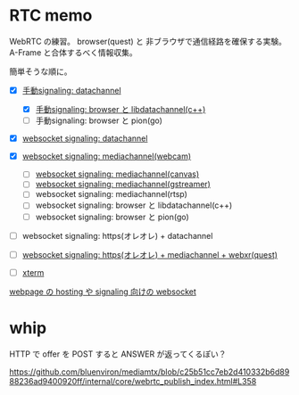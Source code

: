 # RTC memo

WebRTC の練習。
browser(quest) と 非ブラウザで通信経路を確保する実験。
A-Frame と合体するべく情報収集。

簡単そうな順に。

- [x] [手動signaling: datachannel](./copypaste_datachannel/README.md)
  - [x] [手動signaling: browser と libdatachannel(c++)](./libdatachannel/README.md)
  - [ ] 手動signaling: browser と pion(go)
- [x] [websocket signaling: datachannel](./ws_datachannel/README.md)
- [x] [websocket signaling: mediachannel(webcam)](./ws_mediachannel/README.md)
  - [ ] [websocket signaling: mediachannel(canvas)](./mediachannel_canvas/README.md)
  - [ ] [websocket signaling: mediachannel(gstreamer)](./mediachannel_gst/README.md)
  - [ ] websocket signaling: mediachannel(rtsp)
  - [ ] websocket signaling: browser と libdatachannel(c++)
  - [ ] websocket signaling: browser と pion(go)
- [ ] websocket signaling: https(オレオレ) + datachannel
- [ ] [websocket signaling: https(オレオレ) + mediachannel + webxr(quest)](./rtc_xr/README.md)

- [ ] [xterm](./xterm/README.md)

[webpage の hosting や signaling 向けの websocket](./server/README.md)

# whip

HTTP で offer を POST すると ANSWER が返ってくるぽい？

https://github.com/bluenviron/mediamtx/blob/c25b51cc7eb2d410332b6d8988236ad9400920ff/internal/core/webrtc_publish_index.html#L358


